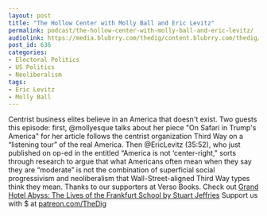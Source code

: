 ```yaml
---
layout: post
title: "The Hollow Center with Molly Ball and Eric Levitz"
permalink: podcast/the-hollow-center-with-molly-ball-and-eric-levitz/
audiolink: https://media.blubrry.com/thedig/content.blubrry.com/thedig/The_Dig_-_EP_65_-_Ball-Levitz.mp3
post_id: 636
categories: 
- Electoral Politics
- US Politics
- Neoliberalism
tags: 
- Eric Levitz
- Molly Ball
---
```


Centrist business elites believe in an America that doesn't exist. Two guests this episode: first, @mollyesque talks about her piece "On Safari in Trump's America" for her article follows the centrist organization Third Way on a “listening tour” of the real America. Then @EricLevitz (35:52), who just published on op-ed in the entitled “America is not ‘center-right," sorts through research to argue that what Americans often mean when they say they are “moderate” is not the combination of superficial social progressivism and neoliberalism that Wall-Street-aligned Third Way types think they mean. Thanks to our supporters at Verso Books. Check out [Grand Hotel Abyss: The Lives of the Frankfurt School by Stuart Jeffries](versobooks.com/books/2501-grand-hotel-abyss) Support us with $ at [patreon.com/TheDig](http://www.patreon.com/TheDig) 
